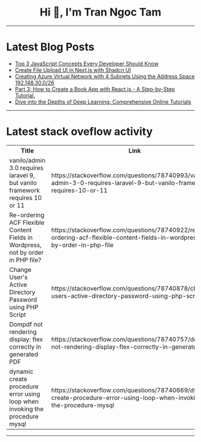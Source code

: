 <h1 align="center">Hi 👋, I'm Tran Ngoc Tam</h1>

---

# Latest Blog Posts 
<!-- BLOG-POST-LIST:START -->
- [Top 3 JavaScript Concepts Every Developer Should Know](https://dev.to/devstoriesplayground/top-3-javascript-concepts-every-developer-should-know-5bjm)
- [Create File Upload UI in Next.js with Shadcn UI](https://dev.to/aaronnfs/create-file-upload-ui-in-nextjs-with-shadcn-ui-1pja)
- [Creating Azure Virtual Network with 4 Subnets Using the Address Space 192.148.30.0/26](https://dev.to/laoluafolami/creating-azure-virtual-network-with-4-subnets-using-the-address-space-19214830026-46ii)
- [Part 3: How to Create a Book App with React.js - A Step-by-Step Tutorial.](https://dev.to/ijay/part-3-how-to-create-a-book-app-with-reactjs-a-step-by-step-tutorial-5ff5)
- [Dive into the Depths of Deep Learning: Comprehensive Online Tutorials](https://dev.to/getvm/dive-into-the-depths-of-deep-learning-comprehensive-online-tutorials-3e05)
<!-- BLOG-POST-LIST:END -->

---

# Latest stack oveflow activity
<table>
  <tr><th>Title</th><th>Link</th></tr>
  <!-- STACKOVERFLOW:START --><tr><td>vanilo/admin 3.0 requires laravel 9, but vanilo framework requires 10 or 11</td><td>https://stackoverflow.com/questions/78740993/vanilo-admin-3-0-requires-laravel-9-but-vanilo-framework-requires-10-or-11</td></tr><tr><td>Re-ordering ACF Flexible Content Fields in Wordpress, not by order in PHP file?</td><td>https://stackoverflow.com/questions/78740922/re-ordering-acf-flexible-content-fields-in-wordpress-not-by-order-in-php-file</td></tr><tr><td>Change User&#39;s Active Directory Password using PHP Script</td><td>https://stackoverflow.com/questions/78740878/change-users-active-directory-password-using-php-script</td></tr><tr><td>Dompdf not rendering display: flex correctly in generated PDF</td><td>https://stackoverflow.com/questions/78740757/dompdf-not-rendering-display-flex-correctly-in-generated-pdf</td></tr><tr><td>dynamic create procedure error using loop when invoking the procedure mysql</td><td>https://stackoverflow.com/questions/78740669/dynamic-create-procedure-error-using-loop-when-invoking-the-procedure-mysql</td></tr><!-- STACKOVERFLOW:END -->
</table>

---


